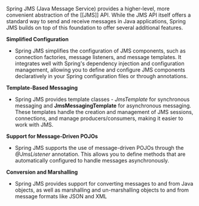Spring JMS (Java Message Service) provides a higher-level, more convenient abstraction of the [[JMS]] API. While the JMS API itself offers a standard way to send and receive messages in Java applications, Spring JMS builds on top of this foundation to offer several additional features.

**Simplified Configuration**
- Spring JMS simplifies the configuration of JMS components, such as connection factories, message listeners, and message templates. It integrates well with Spring's dependency injection and configuration management, allowing you to define and configure JMS components declaratively in your Spring configuration files or through annotations.

**Template-Based Messaging**
- Spring JMS provides template classes - *JmsTemplate* for synchronous messaging and **JmsMessagingTemplate** for asynchronous messaging. These templates handle the creation and management of JMS sessions, connections, and manage producers/consumers, making it easier to work with JMS.

**Support for Message-Driven POJOs**
- Spring JMS supports the use of message-driven POJOs through the *@JmsListener* annotation. This allows you to define methods that are automatically configured to handle messages asynchronously.

**Conversion and Marshalling**
- Spring JMS provides support for converting messages to and from Java objects, as well as marshalling and un-marshalling objects to and from message formats like JSON and XML
